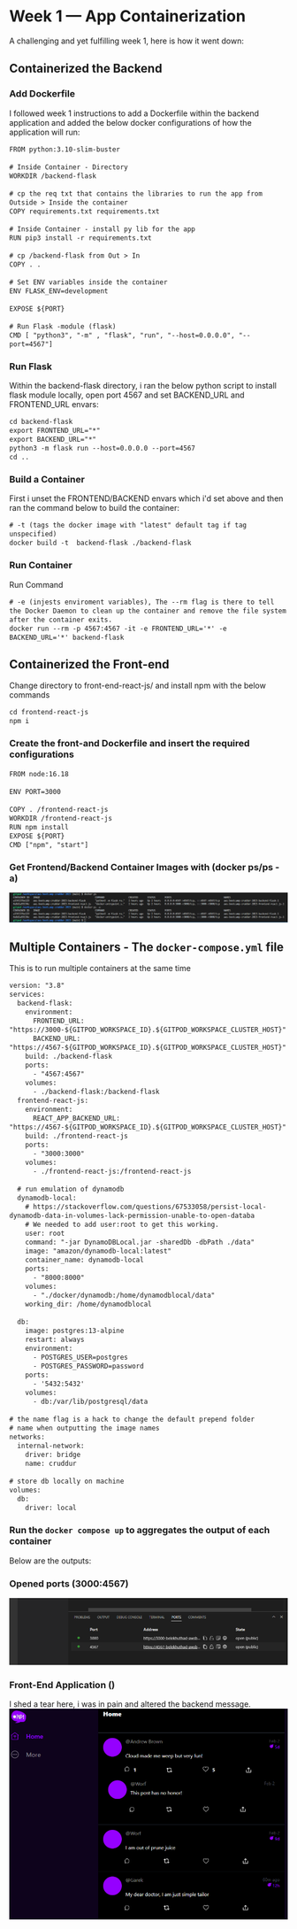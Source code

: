 # Week 1 — App Containerization
A challenging and yet fulfilling week 1, here is how it went down:

## Containerized the Backend
### Add Dockerfile
I followed week 1 instructions to add a Dockerfile within the backend application and added the below docker configurations of how the application will run: <br>
```
FROM python:3.10-slim-buster

# Inside Container - Directory
WORKDIR /backend-flask

# cp the req txt that contains the libraries to run the app from Outside > Inside the container
COPY requirements.txt requirements.txt

# Inside Container - install py lib for the app
RUN pip3 install -r requirements.txt

# cp /backend-flask from Out > In
COPY . .

# Set ENV variables inside the container
ENV FLASK_ENV=development

EXPOSE ${PORT}

# Run Flask -module (flask)
CMD [ "python3", "-m" , "flask", "run", "--host=0.0.0.0", "--port=4567"]
```
### Run Flask
Within the backend-flask directory, i ran the below python script to install flask module locally, open port 4567 and set BACKEND_URL and FRONTEND_URL envars:<br>
```
cd backend-flask
export FRONTEND_URL="*"
export BACKEND_URL="*"
python3 -m flask run --host=0.0.0.0 --port=4567
cd ..
```
### Build a Container
First i unset the FRONTEND/BACKEND envars which i'd set above and then ran the command below to build the container: <br>
```
# -t (tags the docker image with "latest" default tag if tag unspecified)
docker build -t  backend-flask ./backend-flask
```
### Run Container
Run Command
```
# -e (injests enviroment variables), The --rm flag is there to tell the Docker Daemon to clean up the container and remove the file system after the container exits. 
docker run --rm -p 4567:4567 -it -e FRONTEND_URL='*' -e BACKEND_URL='*' backend-flask
```
## Containerized the Front-end
Change directory to front-end-react-js/ and install npm with the below commands <br>
```
cd frontend-react-js
npm i
```
### Create the front-and Dockerfile and insert the required configurations <br>
```
FROM node:16.18

ENV PORT=3000

COPY . /frontend-react-js
WORKDIR /frontend-react-js
RUN npm install
EXPOSE ${PORT}
CMD ["npm", "start"]
```
### Get Frontend/Backend Container Images with (docker ps/ps -a)
![Container Images](assets/ps-ps-a.png)

## Multiple Containers - The ```docker-compose.yml``` file
This is to run multiple containers at the same time <br>
```
version: "3.8"
services:
  backend-flask:
    environment:
      FRONTEND_URL: "https://3000-${GITPOD_WORKSPACE_ID}.${GITPOD_WORKSPACE_CLUSTER_HOST}"
      BACKEND_URL: "https://4567-${GITPOD_WORKSPACE_ID}.${GITPOD_WORKSPACE_CLUSTER_HOST}"
    build: ./backend-flask
    ports:
      - "4567:4567"
    volumes:
      - ./backend-flask:/backend-flask
  frontend-react-js:
    environment:
      REACT_APP_BACKEND_URL: "https://4567-${GITPOD_WORKSPACE_ID}.${GITPOD_WORKSPACE_CLUSTER_HOST}"
    build: ./frontend-react-js
    ports:
      - "3000:3000"
    volumes:
      - ./frontend-react-js:/frontend-react-js
  
  # run emulation of dynamodb
  dynamodb-local:
    # https://stackoverflow.com/questions/67533058/persist-local-dynamodb-data-in-volumes-lack-permission-unable-to-open-databa
    # We needed to add user:root to get this working.
    user: root
    command: "-jar DynamoDBLocal.jar -sharedDb -dbPath ./data"
    image: "amazon/dynamodb-local:latest"
    container_name: dynamodb-local
    ports:
      - "8000:8000"
    volumes:
      - "./docker/dynamodb:/home/dynamodblocal/data"
    working_dir: /home/dynamodblocal

  db:
    image: postgres:13-alpine
    restart: always
    environment:
      - POSTGRES_USER=postgres
      - POSTGRES_PASSWORD=password
    ports:
      - '5432:5432'
    volumes: 
      - db:/var/lib/postgresql/data

# the name flag is a hack to change the default prepend folder
# name when outputting the image names
networks: 
  internal-network:
    driver: bridge
    name: cruddur

# store db locally on machine
volumes:
  db:
    driver: local
```

### Run the ```docker compose up``` to aggregates the output of each container
Below are the outputs:<br>

### Opened ports (3000:4567)
![Ports unlocked](assets/opened-ports.png)

### Front-End Application ()
I shed a tear here, i was in pain and altered the backend message.
![Front-end Application](assets/front-end.png)


